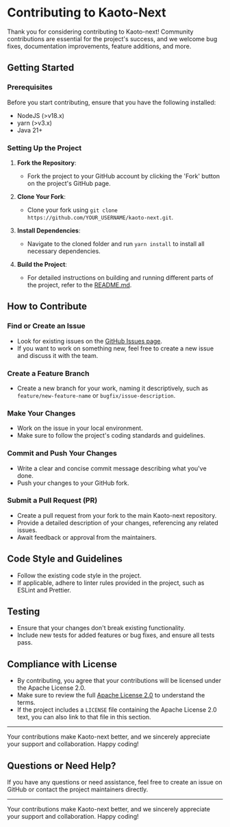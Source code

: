 # Contributing to Kaoto-Next

Thank you for considering contributing to Kaoto-next! Community contributions are essential for the project's success, and we welcome bug fixes, documentation improvements, feature additions, and more.

## Getting Started

### Prerequisites

Before you start contributing, ensure that you have the following installed:

- NodeJS (>v18.x)
- yarn (>v3.x)
- Java 21+

### Setting Up the Project

1. **Fork the Repository**:
   - Fork the project to your GitHub account by clicking the 'Fork' button on the project's GitHub page.

2. **Clone Your Fork**:
   - Clone your fork using `git clone https://github.com/YOUR_USERNAME/kaoto-next.git`.

3. **Install Dependencies**:
   - Navigate to the cloned folder and run `yarn install` to install all necessary dependencies.

4. **Build the Project**:
   - For detailed instructions on building and running different parts of the project, refer to the [README.md](README.md).

## How to Contribute

### Find or Create an Issue

- Look for existing issues on the [GitHub Issues page](https://github.com/KaotoIO/kaoto-next/issues).
- If you want to work on something new, feel free to create a new issue and discuss it with the team.

### Create a Feature Branch

- Create a new branch for your work, naming it descriptively, such as `feature/new-feature-name` or `bugfix/issue-description`.

### Make Your Changes

- Work on the issue in your local environment.
- Make sure to follow the project's coding standards and guidelines.

### Commit and Push Your Changes

- Write a clear and concise commit message describing what you've done.
- Push your changes to your GitHub fork.

### Submit a Pull Request (PR)

- Create a pull request from your fork to the main Kaoto-next repository.
- Provide a detailed description of your changes, referencing any related issues.
- Await feedback or approval from the maintainers.

## Code Style and Guidelines

- Follow the existing code style in the project.
- If applicable, adhere to linter rules provided in the project, such as ESLint and Prettier.

## Testing

- Ensure that your changes don't break existing functionality.
- Include new tests for added features or bug fixes, and ensure all tests pass.

## Compliance with License

- By contributing, you agree that your contributions will be licensed under the Apache License 2.0.
- Make sure to review the full [Apache License 2.0](https://www.apache.org/licenses/LICENSE-2.0) to understand the terms.
- If the project includes a `LICENSE` file containing the Apache License 2.0 text, you can also link to that file in this section.

---

Your contributions make Kaoto-next better, and we sincerely appreciate your support and collaboration. Happy coding!

## Questions or Need Help?

If you have any questions or need assistance, feel free to create an issue on GitHub or contact the project maintainers directly.

---

Your contributions make Kaoto-next better, and we sincerely appreciate your support and collaboration. Happy coding!
